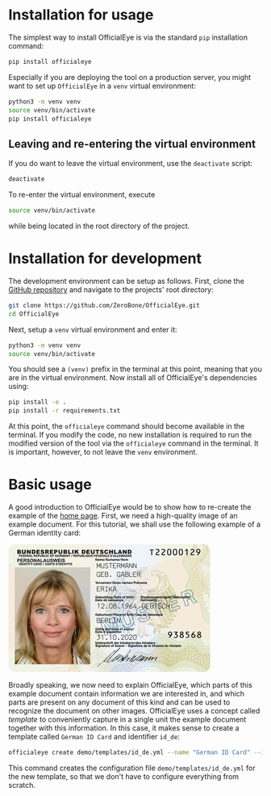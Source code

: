 # Installation for usage

The simplest way to install OfficialEye is via the standard `pip` installation command:

```bash
pip install officialeye
```

Especially if you are deploying the tool on a production server, you might want to set up `OfficialEye` in a `venv` virtual environment:

```bash
python3 -m venv venv
source venv/bin/activate
pip install officialeye
```

## Leaving and re-entering the virtual environment

If you do want to leave the virtual environment, use the `deactivate` script:

```bash
deactivate
```

To re-enter the virtual environment, execute

```bash
source venv/bin/activate
```

while being located in the root directory of the project.

# Installation for development

The development environment can be setup as follows. First, clone the [GitHub repository](https://github.com/ZeroBone/OfficialEye) and navigate to the projects' root directory:

```bash
git clone https://github.com/ZeroBone/OfficialEye.git
cd OfficialEye
```

Next, setup a `venv` virtual environment and enter it:

```bash
python3 -m venv venv
source venv/bin/activate
```

You should see a `(venv)` prefix in the terminal at this point, meaning that you are in the virtual environment. Now install all of OfficialEye's dependencies using:

```bash
pip install -e .
pip install -r requirements.txt
```

At this point, the `officialeye` command should become available in the terminal. If you modify the code, no new installation is required to run the modified version of the tool via the `officialeye` command in the terminal. It is important, however, to not leave the `venv` environment.

# Basic usage

A good introduction to OfficialEye would be to show how to re-create the example of the [home page](index.md). First, we need a high-quality image of an example document. For this tutorial, we shall use the following example of a German identity card:

![Example of an identity card used in Germany](assets/img/identity_card_de.jpg "Example of an identity card used in Germany")

Broadly speaking, we now need to explain OfficialEye, which parts of this example document contain information we are interested in, and which parts are present on any document of this kind and can be used to recognize the document on other images. OfficialEye uses a concept called *template* to conveniently capture in a single unit the example document together with this information. In this case, it makes sense to create a template called `German ID Card` and identifier `id_de`:

```bash
officialeye create demo/templates/id_de.yml --name "German ID Card" --id id_de --force
```

This command creates the configuration file `demo/templates/id_de.yml` for the new template, so that we don't have to configure everything from scratch. 